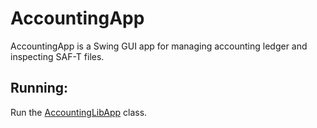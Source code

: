 # AccountingApp

AccountingApp is a Swing GUI app for managing accounting ledger and inspecting SAF-T files.

## Running:
Run the [AccountingLibApp](src/main/java/org/accountinglib/gui/AccountingLibApp.java) class.
